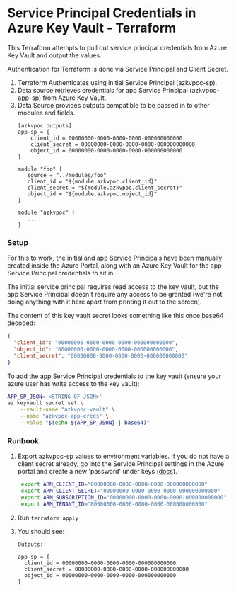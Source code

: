 # Service Principal Credentials in Azure Key Vault - Terraform

This Terraform attempts to pull out service principal credentials from Azure Key Vault and
output the values.

Authentication for Terraform is done via Service Principal and Client Secret.

1. Terraform Authenticates using initial Service Principal (azkvpoc-sp).
2. Data source retrieves credentials for app Service Principal (azkvpoc-app-sp) from Azure Key Vault.
3. Data Source provides outputs compatible to be passed in to other modules and fields.
    ```
    [azkvpoc outputs]
    app-sp = {
        client_id = 00000000-0000-0000-0000-000000000000
        client_secret = 00000000-0000-0000-0000-000000000000
        object_id = 00000000-0000-0000-0000-000000000000
    }
    ```
    ```hcl-terraform
    module "foo" {
       source = "../modules/foo"
       client_id = "${module.azkvpoc.client_id}"
       client_secret = "${module.azkvpoc.client_secret}"
       object_id = "${module.azkvpoc.object_id}"  
    }
 
    module "azkvpoc" {
       ...
    }
    ```
    
### Setup
For this to work, the initial and app Service Principals have been manually created inside the
Azure Portal, along with an Azure Key Vault for the app Service Principal credentials to sit in.

The initial service principal requires read access to the key vault, but the app Service
Principal doesn't require any access to be granted (we're not doing anything with it here apart
from printing it out to the screen).

The content of this key vault secret looks something like this once base64 decoded:
```json
{
  "client_id": "00000000-0000-0000-0000-000000000000",
  "object_id": "00000000-0000-0000-0000-000000000000",
  "client_secret": "00000000-0000-0000-0000-000000000000"      
}
```

To add the app Service Principal credentials to the key vault (ensure your azure user has write access to the key vault):
```bash
APP_SP_JSON='<STRING OF JSON>'
az keyvault secret set \
    --vault-name "azkvpoc-vault" \
    --name "azkvpoc-app-creds" \
    --value "$(echo ${APP_SP_JSON} | base64)"
```


### Runbook
1. Export azkvpoc-sp values to environment variables. If you do not have a client secret already, go
   into the Service Principal settings in the Azure portal and create a new 'password' under keys 
   ([docs](https://www.terraform.io/docs/providers/azurerm/auth/service_principal_client_secret.html)).
   ```bash
    export ARM_CLIENT_ID="00000000-0000-0000-0000-000000000000"
    export ARM_CLIENT_SECRET="00000000-0000-0000-0000-000000000000"
    export ARM_SUBSCRIPTION_ID="00000000-0000-0000-0000-000000000000"
    export ARM_TENANT_ID="00000000-0000-0000-0000-000000000000"
   ```
2. Run `terraform apply`

3. You should see:
   ```
   Outputs:
   
   app-sp = {
     client_id = 00000000-0000-0000-0000-000000000000
     client_secret = 00000000-0000-0000-0000-000000000000
     object_id = 00000000-0000-0000-0000-000000000000
   }
   ```